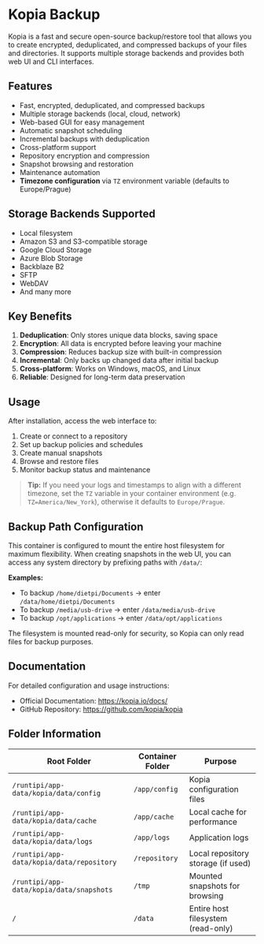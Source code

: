 # Kopia Backup

Kopia is a fast and secure open-source backup/restore tool that allows you to create encrypted, deduplicated, and compressed backups of your files and directories. It supports multiple storage backends and provides both web UI and CLI interfaces.

## Features
* Fast, encrypted, deduplicated, and compressed backups  
* Multiple storage backends (local, cloud, network)  
* Web-based GUI for easy management  
* Automatic snapshot scheduling  
* Incremental backups with deduplication  
* Cross-platform support  
* Repository encryption and compression  
* Snapshot browsing and restoration  
* Maintenance automation  
* **Timezone configuration** via `TZ` environment variable (defaults to Europe/Prague)

## Storage Backends Supported
* Local filesystem  
* Amazon S3 and S3-compatible storage  
* Google Cloud Storage  
* Azure Blob Storage  
* Backblaze B2  
* SFTP  
* WebDAV  
* And many more

## Key Benefits
1. **Deduplication**: Only stores unique data blocks, saving space  
2. **Encryption**: All data is encrypted before leaving your machine  
3. **Compression**: Reduces backup size with built-in compression  
4. **Incremental**: Only backs up changed data after initial backup  
5. **Cross-platform**: Works on Windows, macOS, and Linux  
6. **Reliable**: Designed for long-term data preservation  

## Usage
After installation, access the web interface to:  
1. Create or connect to a repository  
2. Set up backup policies and schedules  
3. Create manual snapshots  
4. Browse and restore files  
5. Monitor backup status and maintenance

> **Tip:** If you need your logs and timestamps to align with a different timezone, set the `TZ` variable in your container environment (e.g. `TZ=America/New_York`), otherwise it defaults to `Europe/Prague`.

## Backup Path Configuration
This container is configured to mount the entire host filesystem for maximum flexibility. When creating snapshots in the web UI, you can access any system directory by prefixing paths with `/data/`:

**Examples:**  
- To backup `/home/dietpi/Documents` → enter `/data/home/dietpi/Documents`  
- To backup `/media/usb-drive` → enter `/data/media/usb-drive`  
- To backup `/opt/applications` → enter `/data/opt/applications`

The filesystem is mounted read-only for security, so Kopia can only read files for backup purposes.

## Documentation
For detailed configuration and usage instructions:  
- Official Documentation: https://kopia.io/docs/  
- GitHub Repository: https://github.com/kopia/kopia

## Folder Information

| Root Folder                                    | Container Folder | Purpose                                  |
|----------------------------------------------- |-----------------|------------------------------------------|
| `/runtipi/app-data/kopia/data/config`          | `/app/config`   | Kopia configuration files                |
| `/runtipi/app-data/kopia/data/cache`           | `/app/cache`    | Local cache for performance              |
| `/runtipi/app-data/kopia/data/logs`            | `/app/logs`     | Application logs                         |
| `/runtipi/app-data/kopia/data/repository`      | `/repository`   | Local repository storage (if used)       |
| `/runtipi/app-data/kopia/data/snapshots`       | `/tmp`          | Mounted snapshots for browsing           |
| `/`                                             | `/data`         | Entire host filesystem (read-only)       |
